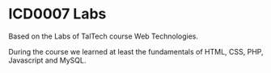 # ICD0007 Labs

Based on the Labs of TalTech course Web Technologies.

During the course we learned at least the fundamentals of HTML, CSS, PHP, Javascript and MySQL.
